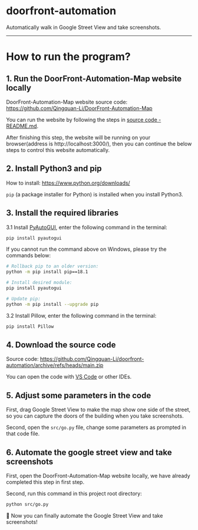 # doorfront-automation

Automatically walk in Google Street View and take screenshots.

---

# How to run the program?

## 1. Run the DoorFront-Automation-Map website locally

DoorFront-Automation-Map website source code:
https://github.com/Qingquan-Li/DoorFront-Automation-Map

You can run the website by following the steps in [source code - README.md](https://github.com/Qingquan-Li/DoorFront-Automation-Map/blob/main/README.md).

After finishing this step, the website will be running on your browser(address is http://localhost:3000/), then you can continue the below steps to control this website automatically.


## 2. Install Python3 and pip

How to install: https://www.python.org/downloads/

`pip` (a package installer for Python) is installed when you install Python3.


## 3. Install the required libraries

3.1 Install [PyAutoGUI](https://pyautogui.readthedocs.io/en/latest/index.html), enter the following command in the terminal:

```bash
pip install pyautogui
```

If you cannot run the command above on Windows, please try the commands below:

```bash
# Rollback pip to an older version:
python -m pip install pip==18.1

# Install desired module:
pip install pyautogui

# Update pip:
python -m pip install --upgrade pip
```

3.2 Install Pillow, enter the following command in the terminal:

```bash
pip install Pillow
```


## 4. Download the source code

Source code: https://github.com/Qingquan-Li/doorfront-automation/archive/refs/heads/main.zip

You can open the code with [VS Code](https://code.visualstudio.com/) or other IDEs.


## 5. Adjust some parameters in the code

First, drag Google Street View to make the map show one side of the street, so you can capture the doors of the building when you take screenshots.

Second, open the `src/go.py` file, change some parameters as prompted in that code file.


## 6. Automate the google street view and take screenshots

First, open the DoorFront-Automation-Map website locally, we have already completed this step in first step.

Second, run this command in this project root directory:

```bash
python src/go.py
```

🎉 Now you can finally automate the Google Street View and take screenshots!
